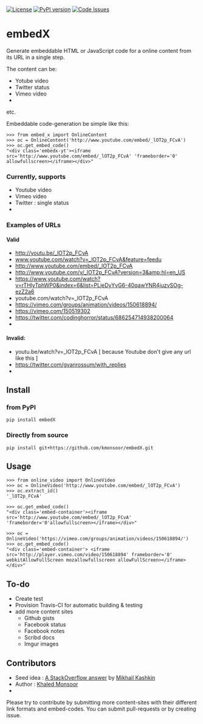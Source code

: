 [![License](https://img.shields.io/badge/license-MIT-blue.svg)](http://kmonsoor.mit-license.org/)
[![PyPI version](https://badge.fury.io/py/embedX.svg)](https://badge.fury.io/py/embedX)
[![Code Issues](https://www.quantifiedcode.com/api/v1/project/69f2bf7e3b404e6c90015053e48a1cbf/badge.svg)](https://www.quantifiedcode.com/app/project/69f2bf7e3b404e6c90015053e48a1cbf)

# embedX

Generate embeddable HTML or JavaScript code for a online content from its URL in a single step.

The content can be:
 * Yotube video
 * Twitter status
 * Vimeo video
 *
 etc.


Embeddable code-generation be simple like this:

    >>> from embed_x import OnlineContent
    >>> oc = OnlineContent('http://www.youtube.com/embed/_lOT2p_FCvA')
    >>> oc.get_embed_code()
    "<div class='embedx-yt'><iframe src='http://www.youtube.com/embed/_lOT2p_FCvA' 'frameborder='0' allowfullscreen></iframe></div>"



### Currently, supports

 * Youtube video
 * Vimeo video
 * Twitter : single status
 *



### Examples of URLs

####  Valid

 *  http://youtu.be/_lOT2p_FCvA
 *  www.youtube.com/watch?v=_lOT2p_FCvA&feature=feedu
 *  http://www.youtube.com/embed/_lOT2p_FCvA
 *  http://www.youtube.com/v/_lOT2p_FCvA?version=3&amp;hl=en_US
 *  https://www.youtube.com/watch?v=rTHlyTphWP0&index=6&list=PLjeDyYvG6-40qawYNR4juzvSOg-ezZ2a6
 *  youtube.com/watch?v=_lOT2p_FCvA
 *  https://vimeo.com/groups/animation/videos/150618894/
 *  https://vimeo.com/150519302
 *  https://twitter.com/codinghorror/status/686254714938200064
 *

####  Invalid:

 * youtu.be/watch?v=_lOT2p_FCvA  [ because Youtube don't give any url like this ]
 * https://twitter.com/gvanrossum/with_replies
 *



## Install

### from PyPI

    pip install embedX

### Directly from source

    pip install git+https://github.com/kmonsoor/embedX.git



## Usage

    >>> from online_video import OnlineVideo
    >>> oc = OnlineVideo('http://www.youtube.com/embed/_lOT2p_FCvA')
    >>> oc.extract_id()
    '_lOT2p_FCvA'

    >>> oc.get_embed_code()
    "<div class='embed-container'><iframe src='http://www.youtube.com/embed/_lOT2p_FCvA' 'frameborder='0'allowfullscreen></iframe></div>"

    >>> oc = OnlineVideo('https://vimeo.com/groups/animation/videos/150618894/')
    >>> oc.get_embed_code()
    "<div class='embed-container'> <iframe src='http://player.vimeo.com/video/150618894' frameborder='0' webkitAllowFullScreen mozallowfullscreen allowFullScreen></iframe></div>"



## To-do

* Create test
* Provision Travis-CI for automatic building & testing
* add more content sites
  * Github gists
  * Facebook status
  * Facebook notes
  * Scribd docs
  * Imgur images


## Contributors

 * Seed idea :  [A StackOverflow answer](http://stackoverflow.com/a/7936523) by [Mikhail Kashkin](http://stackoverflow.com/users/85739/mikhail-kashkin)
 * Author : [Khaled Monsoor](http://github.com/kmonsoor)
 *

Please try to contribute by submitting more content-sites with their different link formats and embed-codes. You can submit pull-requests or by creating issue.
